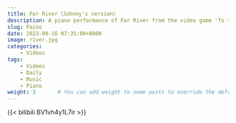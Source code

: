 ```yaml
---
title: For River（Johnny's version）
description: A piano performance of For River from the video game 'To the Moon'. It's my favorite piano piece.
slug: Paino
date: 2023-09-16 07:35:00+0000
image: river.jpg
categories:
    - Videos
tags:
    - Videos
    - Daily
    - Music
    - Piano
weight: 3       # You can add weight to some posts to override the default sorting (date descending)
---
```


{{< bilibili BV1vh4y1L7ir >}}
